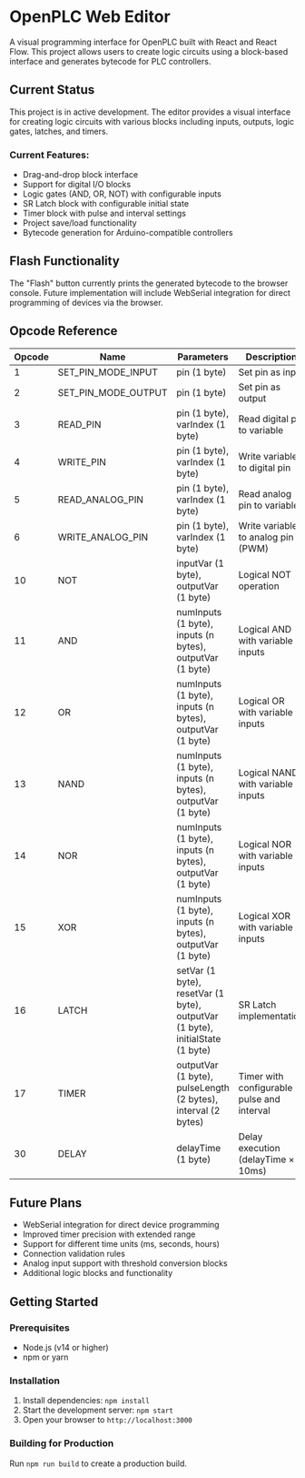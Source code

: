 # OpenPLC Web Editor

A visual programming interface for OpenPLC built with React and React Flow. This project allows users to create logic circuits using a block-based interface and generates bytecode for PLC controllers.

## Current Status

This project is in active development. The editor provides a visual interface for creating logic circuits with various blocks including inputs, outputs, logic gates, latches, and timers.

### Current Features:
- Drag-and-drop block interface
- Support for digital I/O blocks
- Logic gates (AND, OR, NOT) with configurable inputs
- SR Latch block with configurable initial state
- Timer block with pulse and interval settings
- Project save/load functionality
- Bytecode generation for Arduino-compatible controllers

## Flash Functionality

The "Flash" button currently prints the generated bytecode to the browser console. Future implementation will include WebSerial integration for direct programming of devices via the browser.

## Opcode Reference

| Opcode | Name | Parameters | Description |
|--------|------|------------|-------------|
| 1 | SET_PIN_MODE_INPUT | pin (1 byte) | Set pin as input |
| 2 | SET_PIN_MODE_OUTPUT | pin (1 byte) | Set pin as output |
| 3 | READ_PIN | pin (1 byte), varIndex (1 byte) | Read digital pin to variable |
| 4 | WRITE_PIN | pin (1 byte), varIndex (1 byte) | Write variable to digital pin |
| 5 | READ_ANALOG_PIN | pin (1 byte), varIndex (1 byte) | Read analog pin to variable |
| 6 | WRITE_ANALOG_PIN | pin (1 byte), varIndex (1 byte) | Write variable to analog pin (PWM) |
| 10 | NOT | inputVar (1 byte), outputVar (1 byte) | Logical NOT operation |
| 11 | AND | numInputs (1 byte), inputs (n bytes), outputVar (1 byte) | Logical AND with variable inputs |
| 12 | OR | numInputs (1 byte), inputs (n bytes), outputVar (1 byte) | Logical OR with variable inputs |
| 13 | NAND | numInputs (1 byte), inputs (n bytes), outputVar (1 byte) | Logical NAND with variable inputs |
| 14 | NOR | numInputs (1 byte), inputs (n bytes), outputVar (1 byte) | Logical NOR with variable inputs |
| 15 | XOR | numInputs (1 byte), inputs (n bytes), outputVar (1 byte) | Logical XOR with variable inputs |
| 16 | LATCH | setVar (1 byte), resetVar (1 byte), outputVar (1 byte), initialState (1 byte) | SR Latch implementation |
| 17 | TIMER | outputVar (1 byte), pulseLength (2 bytes), interval (2 bytes) | Timer with configurable pulse and interval |
| 30 | DELAY | delayTime (1 byte) | Delay execution (delayTime × 10ms) |

## Future Plans

- WebSerial integration for direct device programming
- Improved timer precision with extended range
- Support for different time units (ms, seconds, hours)
- Connection validation rules
- Analog input support with threshold conversion blocks
- Additional logic blocks and functionality

## Getting Started

### Prerequisites
- Node.js (v14 or higher)
- npm or yarn

### Installation
1. Install dependencies: `npm install`
2. Start the development server: `npm start`
3. Open your browser to `http://localhost:3000`

### Building for Production
Run `npm run build` to create a production build.